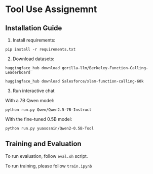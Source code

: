 # Tool Use Assignemnt

## Installation Guide

1. Install requirements:

`pip install -r requirements.txt`

2. Download datasets:

`huggingface_hub download gorilla-llm/Berkeley-Function-Calling-Leaderboard`

`huggingface_hub download Salesforce/xlam-function-calling-60k`

3. Run interactive chat

With a 7B Qwen model:

`python run.py Qwen/Qwen2.5-7B-Instruct`

With the fine-tuned 0.5B model:

`python run.py yuasosnin/Qwen2-0.5B-Tool`

## Training and Evaluation

To run evaluation, follow `eval.sh` script.

To run training, please follow `train.ipynb`
